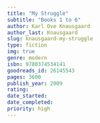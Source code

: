 ```yaml
---
title: "My Struggle"
subtitle: "Books 1 to 6"
author: Karl Ove Knausgaard
author_last: Knausgaard
slug: knausgaard-my-struggle
type: fiction
img: true
genre: modern
isbn: 9780374534141
goodreads_id: 26145543
pages: 3600
publish_year: 2009
rating: 
date_started:
date_completed:
priority: high
---
```


